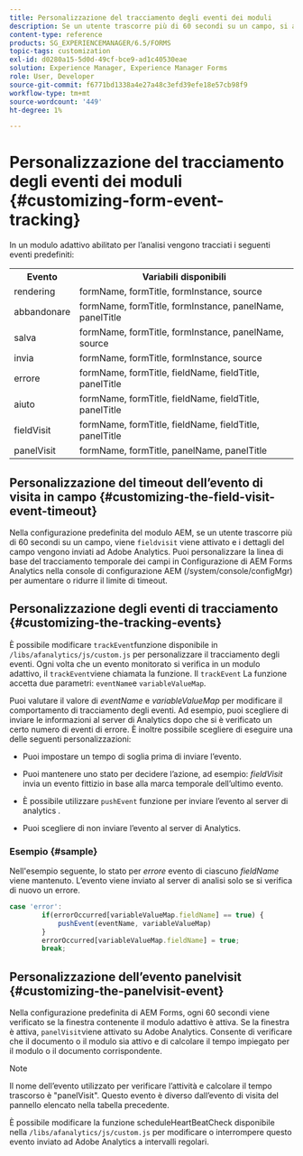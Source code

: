 ```yaml
---
title: Personalizzazione del tracciamento degli eventi dei moduli
description: Se un utente trascorre più di 60 secondi su un campo, si attiva un evento fieldvisit e i dettagli del campo vengono inviati ad Adobe SiteCatalyst.
content-type: reference
products: SG_EXPERIENCEMANAGER/6.5/FORMS
topic-tags: customization
exl-id: d0280a15-5d0d-49cf-bce9-ad1c40530eae
solution: Experience Manager, Experience Manager Forms
role: User, Developer
source-git-commit: f6771bd1338a4e27a48c3efd39efe18e57cb98f9
workflow-type: tm+mt
source-wordcount: '449'
ht-degree: 1%

---
```


# Personalizzazione del tracciamento degli eventi dei moduli {#customizing-form-event-tracking}

In un modulo adattivo abilitato per l’analisi vengono tracciati i seguenti eventi predefiniti:

<table>
 <tbody>
  <tr>
   <th>Evento</th>
   <th>Variabili disponibili</th>
  </tr>
  <tr>
   <td>rendering</td>
   <td>formName, formTitle, formInstance, source</td>
  </tr>
  <tr>
   <td>abbandonare</td>
   <td>formName, formTitle, formInstance, panelName, panelTitle</td>
  </tr>
  <tr>
   <td>salva</td>
   <td>formName, formTitle, formInstance, panelName, source</td>
  </tr>
  <tr>
   <td>invia</td>
   <td>formName, formTitle, formInstance, source</td>
  </tr>
  <tr>
   <td>errore</td>
   <td>formName, formTitle, fieldName, fieldTitle, panelTitle</td>
  </tr>
  <tr>
   <td>aiuto</td>
   <td>formName, formTitle, fieldName, fieldTitle, panelTitle</td>
  </tr>
  <tr>
   <td>fieldVisit</td>
   <td>formName, formTitle, fieldName, fieldTitle, panelTitle<br /> </td>
  </tr>
  <tr>
   <td>panelVisit</td>
   <td>formName, formTitle, panelName, panelTitle</td>
  </tr>
 </tbody>
</table>

## Personalizzazione del timeout dell’evento di visita in campo {#customizing-the-field-visit-event-timeout}

Nella configurazione predefinita del modulo AEM, se un utente trascorre più di 60 secondi su un campo, viene `fieldvisit` viene attivato e i dettagli del campo vengono inviati ad Adobe Analytics. Puoi personalizzare la linea di base del tracciamento temporale dei campi in Configurazione di AEM Forms Analytics nella console di configurazione AEM (/system/console/configMgr) per aumentare o ridurre il limite di timeout.

## Personalizzazione degli eventi di tracciamento {#customizing-the-tracking-events}

È possibile modificare `trackEvent`funzione disponibile in `/libs/afanalytics/js/custom.js` per personalizzare il tracciamento degli eventi. Ogni volta che un evento monitorato si verifica in un modulo adattivo, il `trackEvent`viene chiamata la funzione. Il `trackEvent` La funzione accetta due parametri: `eventName`e `variableValueMap`.

Puoi valutare il valore di *eventName* e *variableValueMap* per modificare il comportamento di tracciamento degli eventi. Ad esempio, puoi scegliere di inviare le informazioni al server di Analytics dopo che si è verificato un certo numero di eventi di errore. È inoltre possibile scegliere di eseguire una delle seguenti personalizzazioni:

* Puoi impostare un tempo di soglia prima di inviare l’evento.
* Puoi mantenere uno stato per decidere l’azione, ad esempio: *fieldVisit* invia un evento fittizio in base alla marca temporale dell’ultimo evento.
* È possibile utilizzare `pushEvent` funzione per inviare l’evento al server di analytics *.*

* Puoi scegliere di non inviare l’evento al server di Analytics.

### Esempio {#sample}

Nell&#39;esempio seguente, lo stato per *errore* evento di ciascuno *fieldName* viene mantenuto. L’evento viene inviato al server di analisi solo se si verifica di nuovo un errore.

```javascript
case 'error':
        if(errorOccurred[variableValueMap.fieldName] == true) {
            pushEvent(eventName, variableValueMap)
        }
        errorOccurred[variableValueMap.fieldName] = true;
        break;
```

## Personalizzazione dell’evento panelvisit {#customizing-the-panelvisit-event}

Nella configurazione predefinita di AEM Forms, ogni 60 secondi viene verificato se la finestra contenente il modulo adattivo è attiva. Se la finestra è attiva, `panelVisit`viene attivato su Adobe Analytics. Consente di verificare che il documento o il modulo sia attivo e di calcolare il tempo impiegato per il modulo o il documento corrispondente.

>[!NOTE]
>
>Il nome dell’evento utilizzato per verificare l’attività e calcolare il tempo trascorso è &quot;panelVisit&quot;. Questo evento è diverso dall’evento di visita del pannello elencato nella tabella precedente.

È possibile modificare la funzione scheduleHeartBeatCheck disponibile nella `/libs/afanalytics/js/custom.js` per modificare o interrompere questo evento inviato ad Adobe Analytics a intervalli regolari.
